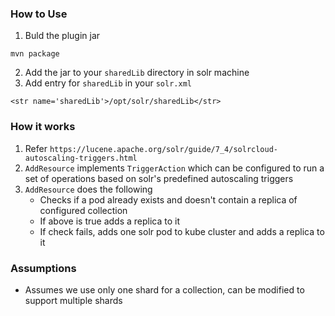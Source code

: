 ### How to Use
1. Buld the plugin jar

```
mvn package
```

2. Add the jar to your `sharedLib` directory in solr machine
3. Add entry for `sharedLib` in your `solr.xml`

```
<str name='sharedLib'>/opt/solr/sharedLib</str>
```


### How it works
1. Refer `https://lucene.apache.org/solr/guide/7_4/solrcloud-autoscaling-triggers.html`
2. `AddResource` implements `TriggerAction` which can be configured to run a set of operations based on solr's predefined autoscaling triggers
3. `AddResource` does the following
    - Checks if a pod already exists and doesn't contain a replica of configured collection
    - If above is true adds a replica to it
    - If check fails, adds one solr pod to kube cluster and adds a replica to it

### Assumptions
- Assumes we use only one shard for a collection, can be modified to support multiple shards    